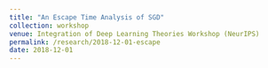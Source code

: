 ```yaml
---
title: "An Escape Time Analysis of SGD"
collection: workshop
venue: Integration of Deep Learning Theories Workshop (NeurIPS)
permalink: /research/2018-12-01-escape
date: 2018-12-01
---
```



